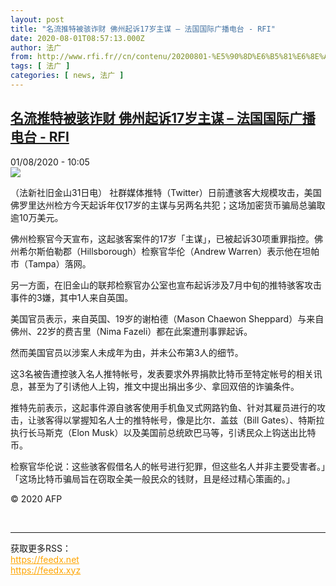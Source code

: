 ```yaml
---
layout: post
title: "名流推特被骇诈财 佛州起诉17岁主谋 – 法国国际广播电台 - RFI"
date: 2020-08-01T08:57:13.000Z
author: 法广
from: http://www.rfi.fr//cn/contenu/20200801-%E5%90%8D%E6%B5%81%E6%8E%A8%E7%89%B9%E8%A2%AB%E9%AA%87%E8%AF%88%E8%B4%A2-%E4%BD%9B%E5%B7%9E%E8%B5%B7%E8%AF%8917%E5%B2%81%E4%B8%BB%E8%B0%8B
tags: [ 法广 ]
categories: [ news, 法广 ]
---
```

<!--1596272233000-->
[名流推特被骇诈财 佛州起诉17岁主谋 – 法国国际广播电台 - RFI](http://www.rfi.fr//cn/contenu/20200801-%E5%90%8D%E6%B5%81%E6%8E%A8%E7%89%B9%E8%A2%AB%E9%AA%87%E8%AF%88%E8%B4%A2-%E4%BD%9B%E5%B7%9E%E8%B5%B7%E8%AF%8917%E5%B2%81%E4%B8%BB%E8%B0%8B)
------

<div>
<div>01/08/2020 - 10:05</div><img src="https://s.rfi.fr/media/display/ca7a404c-d3d2-11ea-bdd8-005056a964fe/w:310/p:16x9/int0005b.200801160501.jpg"><div class="t-content__body u-clearfix"><div class="m-interstitial"></div><p>（法新社旧金山31日电）    社群媒体推特（Twitter）日前遭骇客大规模攻击，美国佛罗里达州检方今天起诉年仅17岁的主谋与另两名共犯；这场加密货币骗局总骗取逾10万美元。</p><p>    佛州检察官今天宣布，这起骇客案件的17岁「主谋」，已被起诉30项重罪指控。佛州希尔斯伯勒郡（Hillsborough）检察官华伦（Andrew Warren）表示他在坦帕市（Tampa）落网。</p><p>    另一方面，在旧金山的联邦检察官办公室也宣布起诉涉及7月中旬的推特骇客攻击事件的3嫌，其中1人来自英国。</p><p>    美国官员表示，来自英国、19岁的谢柏德（Mason Chaewon Sheppard）与来自佛州、22岁的费吉里（Nima Fazeli）都在此案遭刑事罪起诉。</p><p>    然而美国官员以涉案人未成年为由，并未公布第3人的细节。</p><p>    这3名被告遭控骇入名人推特帐号，发表要求外界捐款比特币至特定帐号的相关讯息，甚至为了引诱他人上钩，推文中提出捐出多少、拿回双倍的诈骗条件。</p><p>    推特先前表示，这起事件源自骇客使用手机鱼叉式网路钓鱼、针对其雇员进行的攻击，让骇客得以掌握知名人士的推特帐号，像是比尔．盖兹（Bill Gates）、特斯拉执行长马斯克（Elon Musk）以及美国前总统欧巴马等，引诱民众上钩送出比特币。</p><p>    检察官华伦说：这些骇客假借名人的帐号进行犯罪，但这些名人并非主要受害者。」「这场比特币骗局旨在窃取全美一般民众的钱财，且是经过精心策画的。」</p><p class="t-copyright">© 2020 AFP</p>        </div><br><hr><div>获取更多RSS：<br><a href="https://feedx.net" style="color:orange" target="_blank">https://feedx.net</a> <br><a href="https://feedx.xyz" style="color:orange" target="_blank">https://feedx.xyz</a><br></div>
</div>
